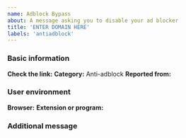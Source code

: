 ```yaml
---
name: Adblock Bypass
about: A message asking you to disable your ad blocker
title: 'ENTER DOMAIN HERE'
labels: 'antiadblock'
---
```


### Basic information

**Check the link:** <!-- Next to this phrase, include the link you want to test. -->
**Category:** Anti-adblock
**Reported from:** <!-- In which country is your IP address? -->

### User environment

**Browser:**
**Extension or program:** 

### Additional message

<!-- Write only useful information here, for example - "how to reproduce the problem, what lists are you using, do you have other extensions in your browser", something like that. -->